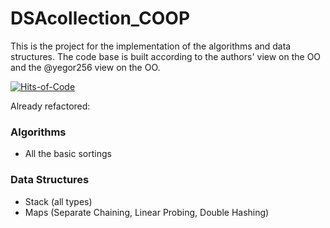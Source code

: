 # DSAcollection_COOP
This is the project for the implementation of the algorithms and data structures. The code base is built according to the authors' view on the OO and the @yegor256 view on the OO.

[![Hits-of-Code](https://hitsofcode.com/github/CatOrLeader/DSAcollection_COOP?branch=main)](https://hitsofcode.com/github/CatOrLeader/DSAcollection_COOP/view?branch=main)

Already refactored:

### Algorithms

- All the basic sortings

### Data Structures

- Stack (all types)
- Maps (Separate Chaining, Linear Probing, Double Hashing)
